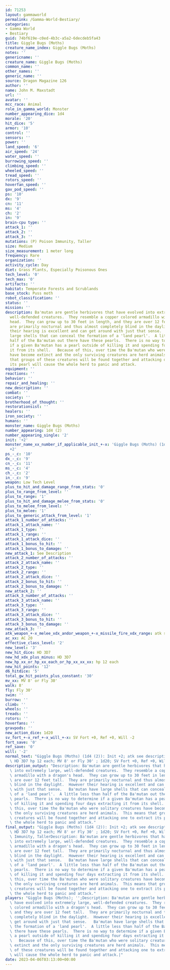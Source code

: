 ```yaml
---
id: 71253
layout: gammaworld
permalink: /Gamma-World-Bestiary/
categories:
- Gamma World
- Bestiary
guid: 74bf619e-c0ed-4b3c-a5a2-6decdeb5fa43
title: Giggle Bugs (Moths)
creature_name_index: Giggle Bugs (Moths)
notes: ''
genericname: ''
creature_name: Giggle Bugs (Moths)
common_name: ''
other_names: ''
generic_name: ''
source: Dragon Magazine 126
author: ''
name: John M. Maxstadt
url: ''
avatar: ''
mcc_race: Animal
role_in_gamma_world: Monster
number_appearing_dice: 1d4
morale: '20'
hit_dice: '5'
armor: '10'
control: ''
sensors: ''
power: ''
land_speed: '6'
air_speed: '24'
water_speed: ''
burrowing_speed: ''
climbing_speed: ''
wheeled_speed: ''
tread_speed: ''
rotors_speed: ''
hoverfan_speed: ''
gav_pod_speed: ''
ps: '10'
dx: '9'
cn: '11'
ms: '4'
ch: '2'
in: '9'
brain-cpu type: ''
attack_1: ''
attack_2: ''
attack_3: ''
mutations: (P) Poison Immunity, Taller
size: Medium
size_measurement: 1 meter long
frequency: Rare
organization: ''
activity_cycle: Day
diet: Grass Plants, Especially Poisonous Ones
tech_level: '0'
tech_max: '0'
artifacts: ''
habitat: Temperate Forests and Scrublands
base_stock: Puss moth
robot_classification: ''
status: ''
mission: ''
description: Ba'mutan are gentle herbivores that have evolved into extremely large,
  well-defended creatures.  They resemble a copper colored armadillo with a dragon's
  head.  They can grow up to 30 feet in length, and they are over 12 feet tall.  They
  are primarily nocturnal and thus almost completely blind in the daylight.  However
  their hearing is excellent and can get around with just that sense.   Ba'mutan have
  large shells that can conceal the formation of a 'land pearl'.  A little less than
  half of the Ba'mutan out there have these pearls.  There is no way to determine
  if a given Ba'mutan has a pearl outside of killing it and spending four days extracting
  it from its shell.   Because of this, over time the Ba'mutan who were solitary creatures
  have become extinct and the only surviving creatures are herd animals.  This means
  that groups of these creatures will be found together and attacking one to extract
  its pearl will cause the whole herd to panic and attack.
equipment: ''
reactions: ''
behavior: ''
repair_and_healing: ''
new_description: ''
combat: ''
society: ''
brotherhood_of_thought: ''
restorationsist: ''
healers: ''
iron_society: ''
humans: ''
monster_name: Giggle Bugs (Moths)
number_appearing: 1d4 (2)
number_appearing_single: '2'
init: '+2'
monster_name_xx_number_if_applicable_init_+-x: 'Giggle Bugs (Moths) (1d4 (2)): Init
  +2'
ps_-_c: '10'
dx_-_c: '9'
cn_-_c: '11'
ms_-_c: '4'
ch_-_c: '2'
in_-_c: '9'
weapon: Low Tech Level
plus_to_hit_and_damage_range_from_stats: '0'
plus_to_range_from_level: ''
plus_to_range: '1'
plus_to_hit_and_damage_melee_from_stats: '0'
plus_to_melee_from_level: ''
plus_to_melee: '1'
plus_to_generic_attack_from_level: '1'
attack_1_number_of_attacks: ''
attack_1_attack_name: ''
attack_1_type: ''
attack_1_range: ''
attack_1_attack_dice: ''
attack_1_bonus_to_hit: ''
attack_1_bonus_to_damage: ''
new_attack_1: See Description
attack_2_number_of_attacks: ''
attack_2_attack_name: ''
attack_2_type: ''
attack_2_range: ''
attack_2_attack_dice: ''
attack_2_bonus_to_hit: ''
attack_2_bonus_to_damage: ''
new_attack_2: ''
attack_3_number_of_attacks: ''
attack_3_attack_name: ''
attack_3_type: ''
attack_3_range: ''
attack_3_attack_dice: ''
attack_3_bonus_to_hit: ''
attack_3_bonus_to_damage: ''
new_attack_3: ''
atk_weapon_+-x_melee_xdx_andor_weapon_+-x_missile_fire_xdx_range: atk see description
ac_xx: AC 20
effective_class_level: '2'
new_level: '3'
new_hit_dice: HD 3D7
new_hd_xdx_plus_minus: HD 3D7
new_hp_xx_or_hp_xx_each_or_hp_xx_xx_xx: hp 12 each
new_hit_points: '12'
d6_hitdice: '5'
total_gw_hit_points_plus_constant: '30'
mv_xx: MV 8' or Fly 30'
walk: 8'
fly: Fly 30'
swim: ''
burrow: ''
climb: ''
wheels: ''
treads: ''
rotors: ''
hoverfans: ''
gravpods: ''
new_action_dice: 1d20
sv_fort_+-x_ref_+-x_will_+-x: SV Fort +0, Ref +0, Will -2
fort_save: '0'
ref_save: '0'
will: '-2'
normal_text: "Giggle Bugs (Moths) (1d4 (2)): Init +2; atk see description; AC 20;\
  \ HD 3D7 hp 12 each; MV 8' or Fly 30' ; 1d20; SV Fort +0, Ref +0, Will -2"
description_output: "Description: Ba'mutan are gentle herbivores that have evolved\
  \ into extremely large, well-defended creatures.  They resemble a copper colored\
  \ armadillo with a dragon's head.  They can grow up to 30 feet in length, and they\
  \ are over 12 feet tall.  They are primarily nocturnal and thus almost completely\
  \ blind in the daylight.  However their hearing is excellent and can get around\
  \ with just that sense.   Ba'mutan have large shells that can conceal the formation\
  \ of a 'land pearl'.  A little less than half of the Ba'mutan out there have these\
  \ pearls.  There is no way to determine if a given Ba'mutan has a pearl outside\
  \ of killing it and spending four days extracting it from its shell.   Because of\
  \ this, over time the Ba'mutan who were solitary creatures have become extinct and\
  \ the only surviving creatures are herd animals.  This means that groups of these\
  \ creatures will be found together and attacking one to extract its pearl will cause\
  \ the whole herd to panic and attack."
final_output: "Giggle Bugs (Moths) (1d4 (2)): Init +2; atk see description; AC 20;\
  \ HD 3D7 hp 12 each; MV 8' or Fly 30' ; 1d20; SV Fort +0, Ref +0, Will -2(P) Poison\
  \ Immunity, TallerDescription: Ba'mutan are gentle herbivores that have evolved\
  \ into extremely large, well-defended creatures.  They resemble a copper colored\
  \ armadillo with a dragon's head.  They can grow up to 30 feet in length, and they\
  \ are over 12 feet tall.  They are primarily nocturnal and thus almost completely\
  \ blind in the daylight.  However their hearing is excellent and can get around\
  \ with just that sense.   Ba'mutan have large shells that can conceal the formation\
  \ of a 'land pearl'.  A little less than half of the Ba'mutan out there have these\
  \ pearls.  There is no way to determine if a given Ba'mutan has a pearl outside\
  \ of killing it and spending four days extracting it from its shell.   Because of\
  \ this, over time the Ba'mutan who were solitary creatures have become extinct and\
  \ the only surviving creatures are herd animals.  This means that groups of these\
  \ creatures will be found together and attacking one to extract its pearl will cause\
  \ the whole herd to panic and attack."
players: "Giggle Bugs (Moths); '';Description: Ba'mutan are gentle herbivores that\
  \ have evolved into extremely large, well-defended creatures.  They resemble a copper\
  \ colored armadillo with a dragon's head.  They can grow up to 30 feet in length,\
  \ and they are over 12 feet tall.  They are primarily nocturnal and thus almost\
  \ completely blind in the daylight.  However their hearing is excellent and can\
  \ get around with just that sense.   Ba'mutan have large shells that can conceal\
  \ the formation of a 'land pearl'.  A little less than half of the Ba'mutan out\
  \ there have these pearls.  There is no way to determine if a given Ba'mutan has\
  \ a pearl outside of killing it and spending four days extracting it from its shell.\
  \   Because of this, over time the Ba'mutan who were solitary creatures have become\
  \ extinct and the only surviving creatures are herd animals.  This means that groups\
  \ of these creatures will be found together and attacking one to extract its pearl\
  \ will cause the whole herd to panic and attack.|"
date: 2023-04-06T03:13:00+00:00
---
```

</br>
